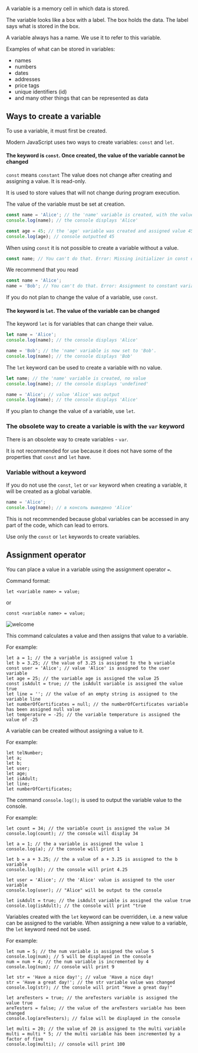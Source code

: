 A variable is a memory cell in which data is stored.

The variable looks like a box with a label. The box holds the data. The label says what is stored in the box.

A variable always has a name. We use it to refer to this variable.

Examples of what can be stored in variables:

- names
- numbers
- dates
- addresses
- price tags
- unique identifiers (id)
- and many other things that can be represented as data

## Ways to create a variable

To use a variable, it must first be created.

Modern JavaScript uses two ways to create variables: `const` and `let`.

#### The keyword is `const`. Once created, the value of the variable cannot be changed

`const` means `constant`
The value does not change after creating and assigning a value. It is read-only.

It is used to store values that will not change during program execution.

The value of the variable must be set at creation.

```javascript
const name = 'Alice'; // the 'name' variable is created, with the value 'Alice'
console.log(name); // the console displays 'Alice'

const age = 45; // the 'age' variable was created and assigned value 45
console.log(age); // console outputted 45
```

When using `const` it is not possible to create a variable without a value.

```javascript
const name; // You can't do that. Error: Missing initializer in const declaration
```

We recommend that you read

```javascript
const name = 'Alice';
name = 'Bob'; // You can't do that. Error: Assignment to constant variable.
```

If you do not plan to change the value of a variable, use `const`.

#### The keyword is `let`. The value of the variable can be changed

The keyword `let` is for variables that can change their value.

```javascript
let name = 'Alice';
console.log(name); // the console displays 'Alice'

name = 'Bob'; // the 'name' variable is now set to 'Bob'.
console.log(name); // the console displays 'Bob'
```

The `let` keyword can be used to create a variable with no value.

```javascript
let name; // the 'name' variable is created, no value
console.log(name); // the console displays 'undefined'

name = 'Alice'; // value 'Alice' was output
console.log(name); // the console displays 'Alice'
```

If you plan to change the value of a variable, use `let`.

### The obsolete way to create a variable is with the `var` keyword

There is an obsolete way to create variables - `var`.

It is not recommended for use because it does not have some of the properties that `const` and `let` have.

### Variable without a keyword

If you do not use the `const`, `let` or `var` keyword when creating a variable, it will be created as a global variable.

```javascript
name = 'Alice';
console.log(name); // в консоль выведено 'Alice'
```

This is not recommended because global variables can be accessed in any part of the code, which can lead to errors.

Use only the `const` or `let` keywords to create variables.

## Assignment operator

You can place a value in a variable using the assignment operator `=`.

Command format:

```
let <variable name> = value;
```

or

```
const <variable name> = value;
```

![welcome](https://course-js-syntax.s3-us-west-1.amazonaws.com/sozdaem-peremennuyu.jpg)

This command calculates a value and then assigns that value to a variable.

For example:

```
let a = 1; // the a variable is assigned value 1
let b = 3.25; // the value of 3.25 is assigned to the b variable
const user = 'Alice'; // value 'Alice' is assigned to the user variable
let age = 25; // the variable age is assigned the value 25
const isAdult = true; // the isAdult variable is assigned the value true
let line = ''; // the value of an empty string is assigned to the variable line
let numberOfCertificates = null; // the numberOfCertificates variable has been assigned null value
let temperature = -25; // the variable temperature is assigned the value of -25
```

A variable can be created without assigning a value to it.

For example:

```
let telNumber;
let a;
let b;
let user;
let age;
let isAdult;
let line;
let numberOfCertificates;

```

The command `console.log();` is used to output the variable value to the console.

For example:

```
let count = 34; // the variable count is assigned the value 34
console.log(count); // the console will display 34

let a = 1; // the a variable is assigned the value 1
console.log(a); // the console will print 1

let b = a + 3.25; // the a value of a + 3.25 is assigned to the b variable
console.log(b); // the console will print 4.25

let user = 'Alice'; // the 'Alice' value is assigned to the user variable
console.log(user); // "Alice" will be output to the console

let isAdult = true; // the isAdult variable is assigned the value true
console.log(isAdult); // the console will print "true
```

Variables created with the `let` keyword can be overridden, i.e. a new value can be assigned to the variable. When assigning a new value to a variable, the `let` keyword need not be used.

For example:

```
let num = 5; // the num variable is assigned the value 5
console.log(num); // 5 will be displayed in the console
num = num + 4; // the num variable is incremented by 4
console.log(num); // console will print 9

let str = 'Have a nice day!'; // value 'Have a nice day!
str = 'Have a great day!'; // the str variable value was changed
console.log(str); // the console will print "Have a great day!"

let areTesters = true; // the areTesters variable is assigned the value true
areTesters = false; // the value of the areTesters variable has been changed
console.log(areTesters); // false will be displayed in the console

let multi = 20; // the value of 20 is assigned to the multi variable
multi = multi * 5; // the multi variable has been incremented by a factor of five
console.log(multi); // console will print 100
```
